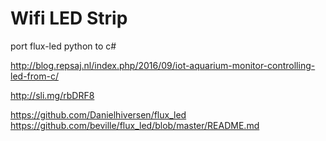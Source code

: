 # Wifi LED Strip

port flux-led python to c#

http://blog.repsaj.nl/index.php/2016/09/iot-aquarium-monitor-controlling-led-from-c/


http://sli.mg/rbDRF8

https://github.com/Danielhiversen/flux_led
https://github.com/beville/flux_led/blob/master/README.md
